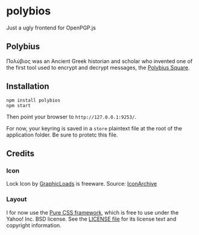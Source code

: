 # polybios

Just a ugly frontend for OpenPGP.js

## Polybius

Πολύβιος was an Ancient Greek historian and scholar who invented one of the first tool used to encrypt and decrypt messages, the [Polybius Square](http://en.wikipedia.org/wiki/Polybius_square).

## Installation

    npm install polybios
    npm start

Then point your browser to `http://127.0.0.1:9253/`.

For now, your keyring is saved in a `store` plaintext file at the root of the application folder. Be sure to protetc this file.

## Credits

### Icon

Lock Icon by [GraphicLoads](http://graphicloads.com) is freeware.
Source: [IconArchive](http://www.iconarchive.com/show/colorful-long-shadow-icons-by-graphicloads/Lock-icon.html)

### Layout

I for now use the [Pure CSS framework](http://purecss.io/), which is free to use under the Yahoo! Inc. BSD license.
See the [LICENSE file](https://github.com/yahoo/pure-site/blob/master/LICENSE.md) for its license text and copyright information.
